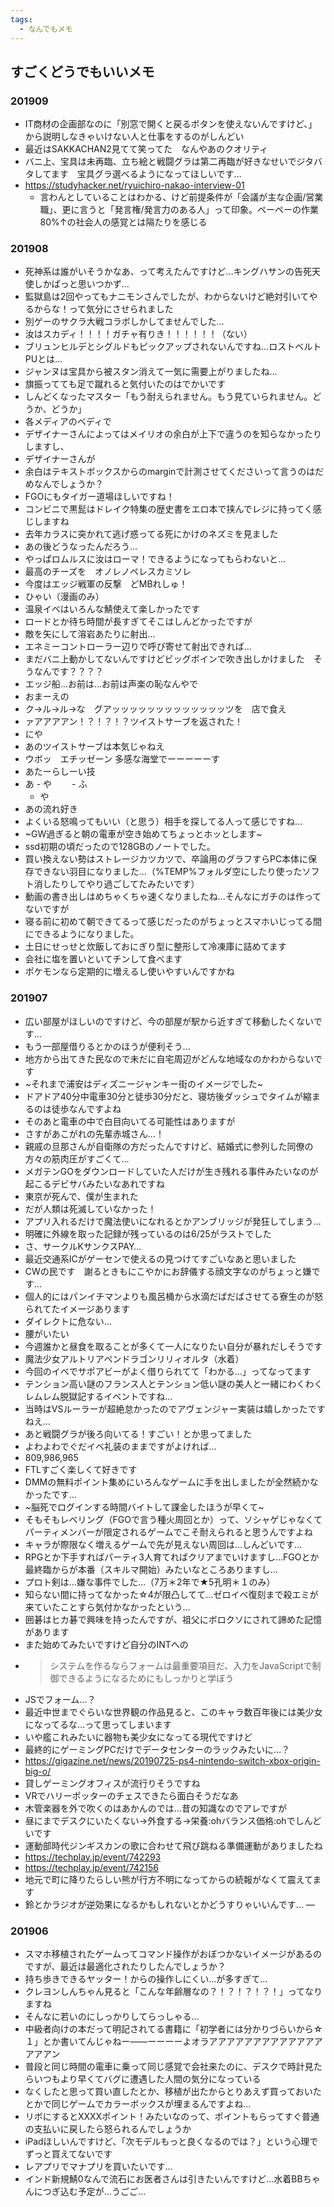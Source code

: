 ```yaml
---
tags:
  - なんでもメモ
---
```


## すごくどうでもいいメモ
### 201909
- IT商材の企画部なのに「別窓で開くと戻るボタンを使えないんですけど、」から説明しなきゃいけない人と仕事をするのがしんどい
- 最近はSAKKACHAN2見てて笑ってた　なんやあのクオリティ
- バニ上、宝具は未再臨、立ち絵と戦闘グラは第二再臨が好きなせいでジタバタしてます　宝具グラ選べるようになってほしいです…
- https://studyhacker.net/ryuichiro-nakao-interview-01
	- 言わんとしていることはわかる、けど前提条件が「会議が主な企画/営業職」、更に言うと「発言権/発言力のある人」って印象。ペーペーの作業80%↑の社会人の感覚とは隔たりを感じる

### 201908
- 死神系は誰がいそうかなあ、って考えたんですけど…キングハサンの告死天使しかぱっと思いつかず…
- 監獄島は2回やってもナニモンさんでしたが、わからないけど絶対引いてやるからな！って気分にさせられました
- 別ゲーのサクラ大戦コラボしかしてませんでした…
- 汝はスカディ！！！！ガチャ有りき！！！！！！（ない）
- ブリュンヒルデとシグルドもピックアップされないんですね…ロストベルトPUとは…
- ジャンヌは宝具から被スタン消えて一気に需要上がりましたね…
- 旗振ってても足で蹴れると気付いたのはでかいです
- しんどくなったマスター「もう耐えられません。もう見ていられません。どうか、どうか」
- 各メディアのベディで
- デザイナーさんによってはメイリオの余白が上下で違うのを知らなかったりしますし、
- デザイナーさんが
- 余白はテキストボックスからのmarginで計測させてくださいって言うのはだめなんでしょうか？
- FGOにもタイガー道場ほしいですね！
- コンビニで黒髭はドレイク特集の歴史書をエロ本で挟んでレジに持ってく感じしますね
- 去年カラスに突かれて逃げ惑ってる死にかけのネズミを見ました
- あの後どうなったんだろう…
- やっぱロムルスに汝はローマ！できるようになってもらわないと…
- 最高のチーズを　オノレノペレスカミソレ
- 今度はエッジ戦軍の反撃　どMBれしゅ！
- ひゃい（漫画のみ）
- 温泉イベはいろんな鯖使えて楽しかったです
- ロードとか待ち時間が長すぎてそこはしんどかったですが
- 敵を矢にして溶岩あたりに射出…
- エネミーコントローラー辺りで呼び寄せて射出できれば…
- まだバニ上動かしてないんですけどビッグボインで吹き出しかけました　そうなんです？？？？
- エッジ船…お前は…お前は声楽の恥なんやで
- おまーえの
- ク→ル→ル→な　グアッッッッッッッッッッッッッツを　店で食え
- ァアアアアン！？！？！？ツイストサーブを返された！
- にや
- あのツイストサーブは本気じゃねえ
- ウボッ　エチッゼーン 多感な海堂でーーーーーす
- あたーらしーい技
- あ
		- や
		　　- ふ
	- や
- あの流れ好き
- よくいる怒鳴ってもいい（と思う）相手を探してる人って感じですね…
- ~GW過ぎると朝の電車が空き始めてちょっとホッとします~
- ssd初期の頃だったので128GBのノートでした。
- 買い換えない勢はストレージカツカツで、卒論用のグラフすらPC本体に保存できない羽目になりました…（%TEMP%フォルダ空にしたり使ったソフト消したりしてやり過ごしてたみたいです）
- 動画の書き出しはめちゃくちゃ速くなりましたね…そんなにガチのは作ってないですが
- 寝る前に初めて朝できてるって感じだったのがちょっとスマホいじってる間にできるようになりました。
- 土日にせっせと炊飯しておにぎり型に整形して冷凍庫に詰めてます
- 会社に塩を置いといてチンして食べます
- ポケモンなら定期的に増えるし使いやすいんですかね

### 201907
- 広い部屋がほしいのですけど、今の部屋が駅から近すぎて移動したくないです…
- もう一部屋借りるとかのほうが便利そう…
- 地方から出てきた民なので未だに自宅周辺がどんな地域なのかわからないです
- ~それまで浦安はディズニージャンキー街のイメージでした~
- ドアドア40分中電車30分と徒歩30分だと、寝坊後ダッシュでタイムが縮まるのは徒歩なんですよね
- そのあと電車の中で白目向いてる可能性はありますが
- さすがあこがれの先輩赤城さん…！
- 親戚の旦那さんが自衛隊の方だったんですけど、結婚式に参列した同僚の方々の筋肉圧がすごくて…
- メガテンGOをダウンロードしていた人だけが生き残れる事件みたいなのが起こるデビサバみたいなあれですね
- 東京が死んで、僕が生まれた
- だが人類は死滅していなかった！
- アプリ入れるだけで魔法使いになれるとかアンブリッジが発狂してしまう…
- 明確に外線を取った記録が残っているのは6/25がラストでした
- さ、サークルKサンクスPAY…
- 最近交通系ICがゲーセンで使えるの見つけてすごいなあと思いました
- CWの民です　謝るときもにこやかにお辞儀する顔文字なのがちょっと嫌です…
- 個人的にはパンイチマンよりも風呂桶から水滴だばだばさせてる寮生のが怒られてたイメージあります
- ダイレクトに危ない…
- 腰がいたい
- 今週誰かと昼食を取ることが多くて一人になりたい自分が暴れだしそうです
- 魔法少女アルトリアペンドラゴンリリィオルタ（水着）
- 今回のイベでサポアビーがよく借りられてて「わかる…」ってなってます
- テンション高い謎のフランス人とテンション低い謎の美人と一緒にわくわくレムレム脱獄記するイベントですね…
- 当時はVSルーラーが超絶怠かったのでアヴェンジャー実装は嬉しかったですねえ…
- あと戦闘グラが後ろ向いてる！すごい！とか思ってました
- よわよわでぐだイベ礼装のままですがよければ…
- 809,986,965
- FTLすごく楽しくて好きです
- DMMの無料ポイント集めにいろんなゲームに手を出しましたが全然続かなかったです…
- ~脳死でログインする時間バイトして課金したほうが早くて~
- そもそもレベリング（FGOで言う種火周回とか）って、ソシャゲじゃなくてパーティメンバーが限定されるゲームでこそ耐えられると思うんですよね
- キャラが際限なく増えるゲームで先が見えない周回は…しんどいです…
- RPGとか下手すればパーティ3人育てればクリアまでいけますし…FGOとか最終臨からが本番（スキルマ開始）みたいなところありますし…
- プロト剣は…嫌な事件でした…（7万＊2年で★5孔明＊１のみ）
- 知らない間に持ってなかった☆4が限凸してて…ゼロイベ復刻まで殺エミが来ていたことすら気付かなかったという…
- 囲碁はヒカ碁で興味を持ったんですが、祖父にボロクソにされて諦めた記憶があります
- また始めてみたいですけど自分のINTへの
- > システムを作るならフォームは最重要項目だ、入力をJavaScriptで制御できるようになるためにもしっかりと学ぼう
- JSでフォーム…？
- 最近中世までぐらいな世界観の作品見ると、このキャラ数百年後には美少女になってるな…って思ってしまいます
- いや艦これみたいに器物も美少女になってる現代ですけど
- 最終的にゲーミングPCだけでデータセンターのラックみたいに…？
- https://gigazine.net/news/20190725-ps4-nintendo-switch-xbox-origin-big-o/
- 貸しゲーミングオフィスが流行りそうですね
- VRでハリーポッターのチェスできたら面白そうだなあ
- 木管楽器を外で吹くのはあかんのでは…昔の知識なのでアレですが
- 昼にまでデスクにいたくない→外食する→栄養:ohバランス価格:ohでしんどいです
- 運動部時代ジンギスカンの歌に合わせて飛び跳ねる準備運動がありましたね
- https://techplay.jp/event/742293
- https://techplay.jp/event/742156
- 地元で町に降りたらしい熊が行方不明になってからの続報がなくて震えてます
- 鈴とかラジオが逆効果になるかもしれないとかどうすりゃいいんです…
—
### 201906
- スマホ移植されたゲームってコマンド操作がおぼつかないイメージがあるのですが、最近は最適化されたりしたんでしょうか？
- 持ち歩きできるヤッター！からの操作しにくい…が多すぎて…
- クレヨンしんちゃん見ると「こんな年齢層なの？！？！？！？！」ってなりますね
- そんなに若いのにしっかりしてらっしゃる…
- 中級者向けの本だって明記されてる書籍に「初学者には分かりづらいから☆１」とか書いてんじゃねー――ーーーーよオラアアアアアアアアアアアアアアアアン
- 普段と同じ時間の電車に乗って同じ感覚で会社来たのに、デスクで時計見たらいつもより早くてバグに遭遇した人間の気分になっている
- なくしたと思って買い直したとか、移植が出たからとりあえず買っておいたとかで同じゲームでカラーボックスが埋まるんですよね…
- リボにするとXXXXポイント！みたいなのって、ポイントもらってすぐ普通の支払いに戻したら怒られるんでしょうか
- iPadほしいんですけど、「次モデルもっと良くなるのでは？」という心理でずっと買えてないです
- レアプリでマナプリを買いたいです…
- インド新規鯖0なんで流石にお医者さんは引きたいんですけど…水着BBちゃんにつぎ込む予定が…うごご…